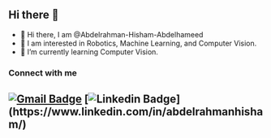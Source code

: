 
<!--
**Abdelrahman-Hisham-Abdelhameed/Abdelrahman-Hisham-Abdelhameed** is a ✨ _special_ ✨ repository because its `README.md` (this file) appears on your GitHub profile.

Here are some ideas to get you started:

- 🔭 I’m currently working on ...
- 🌱 I’m currently learning ...
- 👯 I’m looking to collaborate on ...
- 🤔 I’m looking for help with ...
- 💬 Ask me about ...
- 📫 How to reach me: ...
- 😄 Pronouns: ...
- ⚡ Fun fact: ...
-->
## Hi there 👋

- 👋 Hi there, I am @Abdelrahman-Hisham-Abdelhameed
- 👀 I am interested in Robotics, Machine Learning, and Computer Vision.
- 🌱 I’m currently learning Computer Vision.
### Connect with me
[![Gmail Badge](https://img.shields.io/badge/-abdelrahman.abdelhameed@ieee.org-c14438?style=flat-square&logo=Gmail&logoColor=white&link=mailto:abdelrahman.abdelhameed@ieee.org)](mailto:abdelrahman.abdelhameed@ieee.org)
[![Linkedin Badge](https://img.shields.io/badge/-AbdelrahmanAbdelgawad-blue?style=flat-square&logo=Linkedin&logoColor=white&link=[https://www.linkedin.com/in/abdelrahman-abdelgawad/](https://www.linkedin.com/in/abdelrahmanhisham/))](https://www.linkedin.com/in/abdelrahmanhisham/)
---


